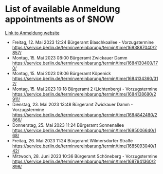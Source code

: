 # List of available Anmeldung appointments as of $NOW
[Link to Anmeldung website](https://service.berlin.de/terminvereinbarung/termin/tag.php?termin=1&anliegen[]=120686&dienstleisterlist=122210,122217,327316,122219,327312,122227,327314,122231,327346,122243,327348,122254,122252,329742,122260,329745,122262,329748,122271,327278,122273,327274,122277,327276,330436,122280,327294,122282,327290,122284,327292,122291,327270,122285,327266,122286,327264,122296,327268,150230,329760,122297,327286,122294,327284,122312,329763,122314,329775,122304,327330,122311,327334,122309,327332,317869,122281,327352,122279,329772,122283,122276,327324,122274,327326,122267,329766,122246,327318,122251,327320,122257,327322,122208,327298,122226,327300&herkunft=http%3A%2F%2Fservice.berlin.de%2Fdienstleistung%2F120686%2F)
- Freitag, 12. Mai 2023 12:24 Bürgeramt Blaschkoallee - Vorzugstermine https://service.berlin.de/terminvereinbarung/termin/time/1683887040/2857/
- Montag, 15. Mai 2023 08:00 Bürgeramt Zwickauer Damm https://service.berlin.de/terminvereinbarung/termin/time/1684130400/170/
- Montag, 15. Mai 2023 09:06 Bürgeramt Köpenick https://service.berlin.de/terminvereinbarung/termin/time/1684134360/312/
- Montag, 15. Mai 2023 10:18 Bürgeramt 2 (Lichtenberg) - Vorzugstermine https://service.berlin.de/terminvereinbarung/termin/time/1684138680/2911/
- Dienstag, 23. Mai 2023 13:48 Bürgeramt Zwickauer Damm - Vorzugstermine https://service.berlin.de/terminvereinbarung/termin/time/1684842480/2866/
- Donnerstag, 25. Mai 2023 11:24 Bürgeramt Sonnenallee https://service.berlin.de/terminvereinbarung/termin/time/1685006640/168/
- Freitag, 26. Mai 2023 11:24 Bürgeramt Wilmersdorfer Straße https://service.berlin.de/terminvereinbarung/termin/time/1685093040/142/
- Mittwoch, 28. Juni 2023 10:36 Bürgeramt Schöneberg - Vorzugstermine https://service.berlin.de/terminvereinbarung/termin/time/1687941360/2896/
